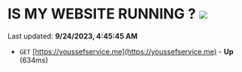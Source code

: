 # IS MY WEBSITE RUNNING ? [![](https://img.shields.io/static/v1?label=Sponsor&message=%E2%9D%A4&logo=GitHub&color=%23fe8e86)](https://github.com/sponsors/<username>)

Last updated: **9/24/2023, 4:45:45 AM**

- `GET` [https://youssefservice.me](https://youssefservice.me) - **Up** (634ms)
